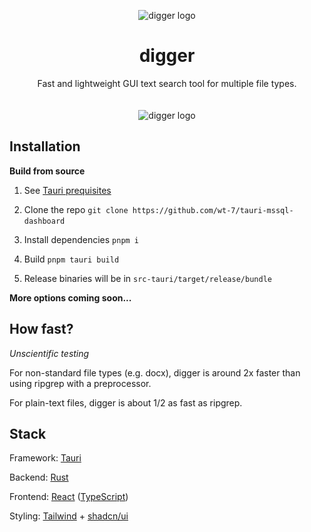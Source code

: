 <p align="center">
  <p align="center">
       <picture>
    <source media="(prefers-color-scheme: dark)" srcset="src/assets/digger-dark.svg">
    <source media="(prefers-color-scheme: light)" srcset="src/assets/digger-light.svg">
    <img alt="digger logo" src="src/assets/digger-dark.svg" width="300px">
    <picture/>

  </p>
	<h1 align="center"><b>digger</b></h1>
	<p align="center">
		Fast and lightweight GUI text search tool for multiple file types.
    <br />
    <br />
    <br />
       <picture>
    <source media="(prefers-color-scheme: dark)" srcset="src/assets/ui-dark.webp">
    <source media="(prefers-color-scheme: light)" srcset="src/assets/ui-light.webp">
    <img alt="digger logo" src="src/assets/digger-dark.svg">
    <picture/>
  </p>
</p>

## Installation

**Build from source**

1.  See [Tauri prequisites](https://tauri.app/v1/guides/getting-started/prerequisites)

2.  Clone the repo `git clone https://github.com/wt-7/tauri-mssql-dashboard`
3.  Install dependencies `pnpm i`
4.  Build `pnpm tauri build`
5.  Release binaries will be in `src-tauri/target/release/bundle`

**More options coming soon...**

## How fast?

_Unscientific testing_

For non-standard file types (e.g. docx), digger is around 2x faster than using ripgrep with a preprocessor.

For plain-text files, digger is about 1/2 as fast as ripgrep.

## Stack

Framework: [Tauri](https://github.com/tauri-apps/tauri)

Backend: [Rust](https://github.com/rust-lang/rust)

Frontend: [React](https://github.com/facebook/react) ([TypeScript](https://github.com/microsoft/TypeScript))

Styling: [Tailwind](https://github.com/tailwindlabs/tailwindcss) + [shadcn/ui](https://github.com/shadcn-ui/ui)

